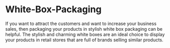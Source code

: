 # White-Box-Packaging
If you want to attract the customers and want to increase your business sales, then packaging your products in stylish white box packaging can be helpful. The stylish and charming white boxes are an ideal choice to display your products in retail stores that are full of brands selling similar products.
